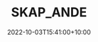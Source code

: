 ---
date: 2022-10-03T15:41:00+10:00
description: A Bahco screwdriver is used as an axle. 
draft: false
icon: 2022-10-03-skap_ande.png
language: en
title: SKAP_ANDE
link: https://www.instagram.com/p/CjOTTN2s_A-

---